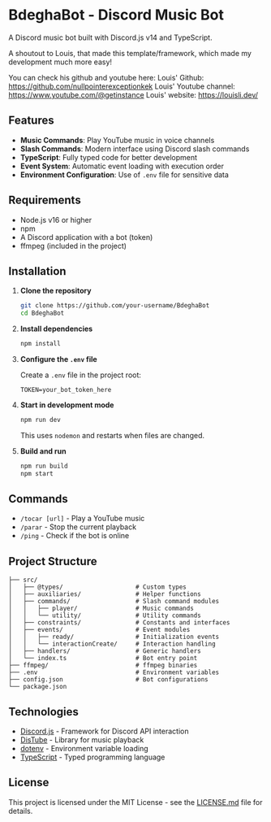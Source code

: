 # BdeghaBot - Discord Music Bot

A Discord music bot built with Discord.js v14 and TypeScript.

A shoutout to Louis, that made this template/framework, which made my development much more easy!

You can check his github and youtube here:
Louis' Github: https://github.com/nullpointerexceptionkek
Louis' Youtube channel: https://www.youtube.com/@getinstance
Louis' website: https://louisli.dev/

## Features

- **Music Commands**: Play YouTube music in voice channels
- **Slash Commands**: Modern interface using Discord slash commands
- **TypeScript**: Fully typed code for better development
- **Event System**: Automatic event loading with execution order
- **Environment Configuration**: Use of `.env` file for sensitive data

## Requirements

- Node.js v16 or higher
- npm
- A Discord application with a bot (token)
- ffmpeg (included in the project)

## Installation

1. **Clone the repository**

   ```bash
   git clone https://github.com/your-username/BdeghaBot
   cd BdeghaBot
   ```

2. **Install dependencies**

   ```bash
   npm install
   ```

3. **Configure the `.env` file**

   Create a `.env` file in the project root:

   ```
   TOKEN=your_bot_token_here
   ```

4. **Start in development mode**

   ```bash
   npm run dev
   ```

   This uses `nodemon` and restarts when files are changed.

5. **Build and run**
   ```bash
   npm run build
   npm start
   ```

## Commands

- `/tocar [url]` - Play a YouTube music
- `/parar` - Stop the current playback
- `/ping` - Check if the bot is online

## Project Structure

```
├── src/
│   ├── @types/                    # Custom types
│   ├── auxiliaries/               # Helper functions
│   ├── commands/                  # Slash command modules
│   │   ├── player/                # Music commands
│   │   └── utility/               # Utility commands
│   ├── constraints/               # Constants and interfaces
│   ├── events/                    # Event modules
│   │   ├── ready/                 # Initialization events
│   │   └── interactionCreate/     # Interaction handling
│   ├── handlers/                  # Generic handlers
│   └── index.ts                   # Bot entry point
├── ffmpeg/                        # ffmpeg binaries
├── .env                           # Environment variables
├── config.json                    # Bot configurations
└── package.json
```

## Technologies

- [Discord.js](https://discord.js.org/) - Framework for Discord API interaction
- [DisTube](https://distube.js.org/) - Library for music playback
- [dotenv](https://www.npmjs.com/package/dotenv) - Environment variable loading
- [TypeScript](https://www.typescriptlang.org/) - Typed programming language

## License

This project is licensed under the MIT License - see the [LICENSE.md](LICENSE.md) file for details.